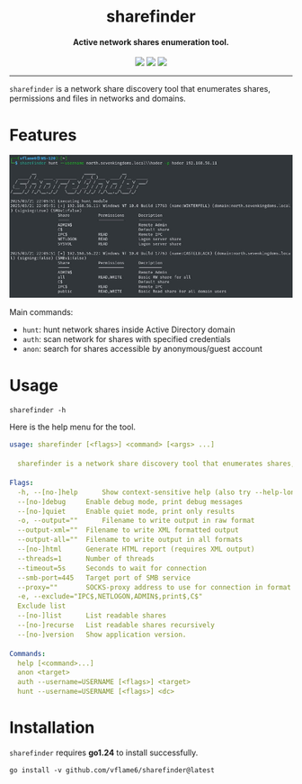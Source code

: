 <h1 align="center">
  sharefinder
</h1>

<h4 align="center">Active network shares enumeration tool.</h4>

<p align="center">
<a href="https://goreportcard.com/report/github.com/vflame6/sharefinder" target="_blank"><img src="https://goreportcard.com/badge/github.com/vflame6/sharefinder"></a>
<a href="https://github.com/vflame6/sharefinder/issues"><img src="https://img.shields.io/badge/contributions-welcome-brightgreen.svg?style=flat"></a>
<a href="https://github.com/vflame6/sharefinder/releases"><img src="https://img.shields.io/github/release/vflame6/sharefinder"></a>
</p>

---

`sharefinder` is a network share discovery tool that enumerates shares, permissions and files in networks and domains.

# Features

![sharefinder](static/sharefinder_demo.jpg)

Main commands:

- `hunt`: hunt network shares inside Active Directory domain
- `auth`: scan network for shares with specified credentials
- `anon`: search for shares accessible by anonymous/guest account

# Usage

```shell
sharefinder -h
```

Here is the help menu for the tool.

```yaml
usage: sharefinder [<flags>] <command> [<args> ...]

  sharefinder is a network share discovery tool that enumerates shares, permissions and files in networks and domains.

Flags:
  -h, --[no-]help      Show context-sensitive help (also try --help-long and --help-man).
  --[no-]debug     Enable debug mode, print debug messages
  --[no-]quiet     Enable quiet mode, print only results
  -o, --output=""      Filename to write output in raw format
  --output-xml=""  Filename to write XML formatted output
  --output-all=""  Filename to write output in all formats
  --[no-]html      Generate HTML report (requires XML output)
  --threads=1      Number of threads
  --timeout=5s     Seconds to wait for connection
  --smb-port=445   Target port of SMB service
  --proxy=""       SOCKS-proxy address to use for connection in format IP:PORT
  -e, --exclude="IPC$,NETLOGON,ADMIN$,print$,C$"
  Exclude list
  --[no-]list      List readable shares
  --[no-]recurse   List readable shares recursively
  --[no-]version   Show application version.

Commands:
  help [<command>...]
  anon <target>
  auth --username=USERNAME [<flags>] <target>
  hunt --username=USERNAME [<flags>] <dc>
```

# Installation

`sharefinder` requires **go1.24** to install successfully.

```shell
go install -v github.com/vflame6/sharefinder@latest
```
